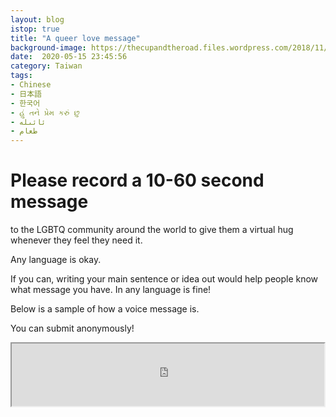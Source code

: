 ```yaml
---
layout: blog
istop: true
title: "A queer love message"
background-image: https://thecupandtheroad.files.wordpress.com/2018/11/web-migrants-pride-hk-2018-1469.jpg
date:  2020-05-15 23:45:56
category: Taiwan
tags:
- Chinese
- 日本語
- 한국어
- હું તને પ્રેમ કરું છુ
- ئائىلە
- طعام
---
```


# Please record a 10-60 second message
to the LGBTQ community around the world to give them a virtual hug whenever they feel they need it.

Any language is okay.

If you can, writing your main sentence or idea out would help people know what message you have. In any language is fine!

Below is a sample of how a voice message is. 

You can submit anonymously!

<iframe
      height="100px" width="500px"
      src="https://voice123.com/embed/embed.html?id=KPAJPZJ"
      ></iframe>